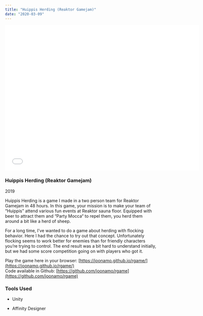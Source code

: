 ```yaml
---
title: "Huippis Herding (Reaktor Gamejam)"
date: "2020-03-09"
---
```


<iframe src="//www.youtube.com/embed/fBaw-LX4sno?wmode=opaque&amp;enablejsapi=1" scrolling="no" allowfullscreen width="640" height="480" frameborder="0"></iframe>

### Huippis Herding (Reaktor Gamejam)

2019

Huippis Herding is a game I made in a two person team for Reaktor Gamejam in 48 hours. In this game, your mission is to make your team of “Huippis” attend various fun events at Reaktor sauna floor. Equipped with beer to attract them and “Party Mocca“ to repel them, you herd them around a bit like a herd of sheep.

For a long time, I’ve wanted to do a game about herding with flocking behavior. Here I had the chance to try out that concept. Unfortunately flocking seems to work better for enemies than for friendly characters you’re trying to control. The end result was a bit hard to understand initially, but we had some score competition going on with players who got it.

Play the game here in your browser: [https://joonamo.github.io/rgame/](https://joonamo.github.io/rgame/)  
Code available in Github: [https://github.com/joonamo/rgame](https://github.com/joonamo/rgame)

### Tools Used

- Unity
    
- Affinity Designer
